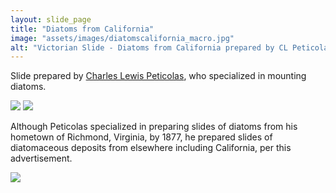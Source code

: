```yaml
---
layout: slide_page
title: "Diatoms from California"
image: "assets/images/diatomscalifornia_macro.jpg"
alt: "Victorian Slide - Diatoms from California prepared by CL Peticolas"
---
```


Slide prepared by [Charles Lewis Peticolas](http://microscopist.net/PeticolasCL.html), who specialized in mounting diatoms.

<img src="{{ site.baseurl }}/assets/images/diatomscalifornia_micro-1.jpg">
<img src="{{ site.baseurl }}/assets/images/diatomscalifornia_micro-2.jpg">

Although Peticolas specialized in preparing slides of diatoms from his hometown of Richmond, Virginia, by 1877, he prepared slides of diatomaceous deposits from elsewhere including California, per this advertisement. 
 
<img src="{{ site.baseurl }}/assets/images/diatomscalifornia_background.jpg">

